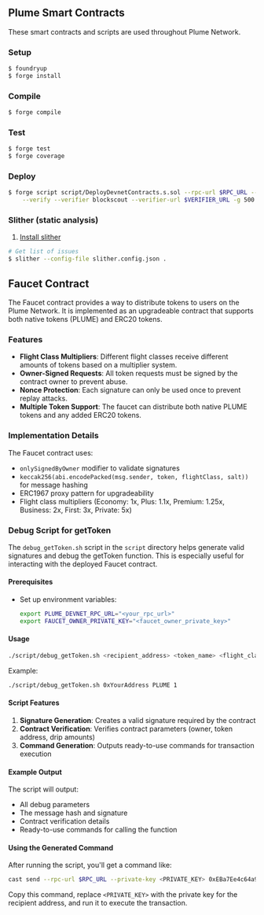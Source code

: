 ## Plume Smart Contracts

These smart contracts and scripts are used throughout Plume Network.

### Setup

```bash
$ foundryup
$ forge install
```

### Compile

```bash
$ forge compile
```

### Test

```bash
$ forge test
$ forge coverage
```

### Deploy

```bash
$ forge script script/DeployDevnetContracts.s.sol --rpc-url $RPC_URL --broadcast \
    --verify --verifier blockscout --verifier-url $VERIFIER_URL -g 500 --legacy
```

### Slither (static analysis)

1. [Install slither](https://github.com/crytic/slither#how-to-install)

```bash
# Get list of issues
$ slither --config-file slither.config.json .
```

## Faucet Contract

The Faucet contract provides a way to distribute tokens to users on the Plume Network. It is implemented as an upgradeable contract that supports both native tokens (PLUME) and ERC20 tokens.

### Features

- **Flight Class Multipliers**: Different flight classes receive different amounts of tokens based on a multiplier system.
- **Owner-Signed Requests**: All token requests must be signed by the contract owner to prevent abuse.
- **Nonce Protection**: Each signature can only be used once to prevent replay attacks.
- **Multiple Token Support**: The faucet can distribute both native PLUME tokens and any added ERC20 tokens.

### Implementation Details

The Faucet contract uses:
- `onlySignedByOwner` modifier to validate signatures
- `keccak256(abi.encodePacked(msg.sender, token, flightClass, salt))` for message hashing
- ERC1967 proxy pattern for upgradeability
- Flight class multipliers (Economy: 1x, Plus: 1.1x, Premium: 1.25x, Business: 2x, First: 3x, Private: 5x)

### Debug Script for getToken

The `debug_getToken.sh` script in the `script` directory helps generate valid signatures and debug the getToken function. This is especially useful for interacting with the deployed Faucet contract.

#### Prerequisites

- Set up environment variables:
  ```bash
  export PLUME_DEVNET_RPC_URL="<your_rpc_url>"
  export FAUCET_OWNER_PRIVATE_KEY="<faucet_owner_private_key>"
  ```

#### Usage

```bash
./script/debug_getToken.sh <recipient_address> <token_name> <flight_class>
```

Example:
```bash
./script/debug_getToken.sh 0xYourAddress PLUME 1
```

#### Script Features

1. **Signature Generation**: Creates a valid signature required by the contract
2. **Contract Verification**: Verifies contract parameters (owner, token address, drip amounts)
3. **Command Generation**: Outputs ready-to-use commands for transaction execution

#### Example Output

The script will output:
- All debug parameters
- The message hash and signature
- Contract verification details
- Ready-to-use commands for calling the function

#### Using the Generated Command

After running the script, you'll get a command like:

```bash
cast send --rpc-url $RPC_URL --private-key <PRIVATE_KEY> 0xEBa7Ee4c64a91B5dDb4631a66E541299f978fdd0 "getToken(string,uint256,bytes32,bytes)" "PLUME" "1" "0x123..." "0x456..."
```

Copy this command, replace `<PRIVATE_KEY>` with the private key for the recipient address, and run it to execute the transaction.
